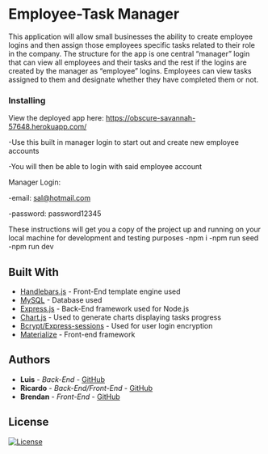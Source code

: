# Employee-Task Manager

This application will allow small businesses the ability to create employee logins and then assign those employees specific tasks related to their role in the company. The structure for the app is one central “manager” login that can view all employees and their tasks and the rest if the logins are created by the manager as “employee” logins. Employees can view tasks assigned to them and designate whether they have completed them or not.


### Installing
View the deployed app here: https://obscure-savannah-57648.herokuapp.com/

-Use this built in manager login to start out and create new employee accounts

-You will then be able to login with said employee account

Manager Login:

-email: sal@hotmail.com

-password: password12345

These instructions will get you a copy of the project up and running on your local machine for development and testing purposes
-npm i 
-npm run seed
-npm run dev

## Built With

* [Handlebars.js](https://handlebarsjs.com/) - Front-End template engine used
* [MySQL](https://dev.mysql.com/doc/) - Database used
* [Express.js](https://expressjs.com/) - Back-End framework used for Node.js
* [Chart.js](https://www.chartjs.org/) - Used to generate charts displaying tasks progress
* [Bcrypt/Express-sessions](https://www.npmjs.com/package/bcrypt) - Used for user login encryption
* [Materialize](https://materializecss.com/) - Front-end framework 

## Authors

* **Luis** - *Back-End* - [GitHub](https://github.com/Luis-Ramirez21x)
* **Ricardo** - *Back-End/Front-End* - [GitHub](https://github.com/tallerdeldiablo)
* **Brendan** - *Front-End* - [GitHub](https://github.com/Bmorrissey34)

## License

[![License](https://img.shields.io/badge/License-Boost_1.0-lightblue.svg)](https://www.boost.org/LICENSE_1_0.txt)

